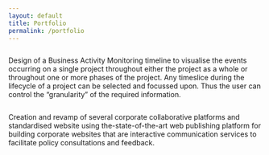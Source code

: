 ```yaml
---
layout: default
title: Portfolio
permalink: /portfolio
---
```


<div class="img_row">
    <a href="https://virdesm.github.io/virginie.desmedt.github.io/assets/project-1.png"> <img class="col one" src="{{ site.baseurl }}"https://virdesm.github.io/virginie.desmedt.github.io/assets/project-1.png" alt="" title="example image"/></a>
    <div class="col three caption">

Design of a Business Activity Monitoring timeline to visualise the events occurring on a single project throughout either the project as a whole or throughout one or more phases of the project. Any timeslice during the lifecycle of a project can be selected and focussed upon. Thus the user can control the “granularity” of the required information.

</div>
</div>

<div class="img_row">
   <a href="https://virdesm.github.io/virginie.desmedt.github.io/assets/project-2.png"> <img class="col one" src="{{ site.baseurl }}"https://virdesm.github.io/virginie.desmedt.github.io/assets/project-2.png" alt="" title="example image"/></a>
    <div class="col three caption">
  
Creation and revamp of several corporate collaborative platforms and standardised website using the-state-of-the-art web publishing platform for building corporate websites that are interactive communication services to facilitate policy consultations and feedback.

</div>
</div>

<!--<ul>
 
  {% for post in site.posts limit: maxposts %}
        <li>
            <p>{{ post.title }}</p>
                <p>
       {{ post.content | strip_html | truncatewords:75 }}
       </p>
            </li>
        {% endfor %}</ul><-->
 
